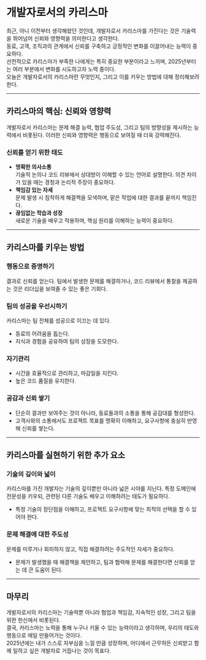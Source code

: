 # 개발자로서의 카리스마

최근, 아니 이전부터 생각해왔던 것인데, 개발자로서 카리스마를 가진다는 것은 기술력을 뛰어넘어 신뢰와 영향력을 의미한다고 생각한다.  
동료, 고객, 조직과의 관계에서 신뢰를 구축하고 긍정적인 변화를 이끌어내는 능력이 중요하다.  
선천적으로 카리스마가 부족한 나에게는 특히 중요한 부분이라고 느끼며, 2025년부터는 여러 부분에서 변화를 시도하고자 노력 중이다.  
오늘은 개발자로서의 카리스마란 무엇인지, 그리고 이를 키우는 방법에 대해 정리해보려 한다.

---

## 카리스마의 핵심: 신뢰와 영향력

개발자로서 카리스마는 문제 해결 능력, 협업 주도성, 그리고 팀의 방향성을 제시하는 능력에서 비롯된다. 이러한 신뢰와 영향력은 행동으로 보여질 때 더욱 강력해진다.

### 신뢰를 얻기 위한 태도
- **명확한 의사소통**  
  기술적 논의나 코드 리뷰에서 상대방이 이해할 수 있는 언어로 설명한다. 의견 차이가 있을 때는 경청과 논리적 주장이 중요하다.
- **책임감 있는 자세**  
  문제 발생 시 침착하게 해결책을 모색하며, 맡은 작업에 대한 결과를 끝까지 책임진다.
- **끊임없는 학습과 성장**  
  새로운 기술을 배우고 적용하며, 핵심 원리를 이해하는 능력이 중요하다.

---

## 카리스마를 키우는 방법

### 행동으로 증명하기
결과로 신뢰를 얻는다. 팀에서 발생한 문제를 해결하거나, 코드 리뷰에서 통찰을 제공하는 것은 리더십을 보여줄 수 있는 좋은 기회다.

### 팀의 성공을 우선시하기
카리스마는 팀 전체를 성공으로 이끄는 데 있다.
- 동료의 어려움을 돕는다.
- 지식과 경험을 공유하여 팀의 성장을 도모한다.

### 자기관리
- 시간을 효율적으로 관리하고, 마감일을 지킨다.
- 높은 코드 품질을 유지한다.

### 공감과 신뢰 쌓기
- 단순히 결과만 보여주는 것이 아니라, 동료들과의 소통을 통해 공감대를 형성한다.
- 고객사와의 소통에서도 프로젝트 목표를 명확히 이해하고, 요구사항에 충실히 반영해 신뢰를 쌓는다.

---

## 카리스마를 실현하기 위한 추가 요소

### 기술의 깊이와 넓이
카리스마를 가진 개발자는 기술의 깊이뿐만 아니라 넓은 시야를 지닌다. 특정 도메인에 전문성을 키우되, 관련된 다른 기술도 배우고 이해하려는 태도가 필요하다.  
- 특정 기술의 장단점을 이해하고, 프로젝트 요구사항에 맞는 최적의 선택을 할 수 있어야 한다.

### 문제 해결에 대한 주도성
문제를 미루거나 회피하지 않고, 직접 해결하려는 주도적인 자세가 중요하다.  
- 문제가 발생했을 때 해결책을 제안하고, 팀과 협력해 문제를 해결한다면 신뢰를 얻는 데 큰 도움이 된다.

---

## 마무리

개발자로서의 카리스마는 기술력뿐 아니라 협업과 책임감, 지속적인 성장, 그리고 팀을 위한 헌신에서 비롯된다.  
결국, 카리스마는 노력을 통해 누구나 키울 수 있는 능력이라고 생각하며, 우리의 태도와 행동으로 매일 만들어가는 것이다.  
2025년에는 내가 스스로 자부심을 느낄 만큼 성장하며, 어디에서 근무하든 신뢰받고 함께 일하고 싶은 개발자로 거듭나는 것이 목표다.  
